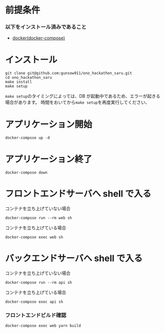# 前提条件

### 以下をインストール済みであること

- [docker(docker-compose)](https://docs.docker.com/)

# インストール

```shell
git clone git@github.com:gunsow911/ono_hackathon_saru.git
cd ono_hackathon_saru
make install
make setup
```

`make setup`のタイミングによっては、DB が起動中であるため、エラーが起きる場合があります。
時間をおいてから`make setup`を再度実行してください、

# アプリケーション開始

```shell
docker-compose up -d
```

# アプリケーション終了

```shell
docker-compose down
```

# フロントエンドサーバへ shell で入る

コンテナを立ち上げていない場合

```shell
docker-compose run --rm web sh
```

コンテナを立ち上げている場合

```shell
docker-compose exec web sh
```

# バックエンドサーバへ shell で入る

コンテナを立ち上げていない場合

```shell
docker-compose run --rm api sh
```

コンテナを立ち上げている場合

```shell
docker-compose exec api sh
```

### フロントエンドビルド確認

```shell
docker-compose exec web yarn build
```
